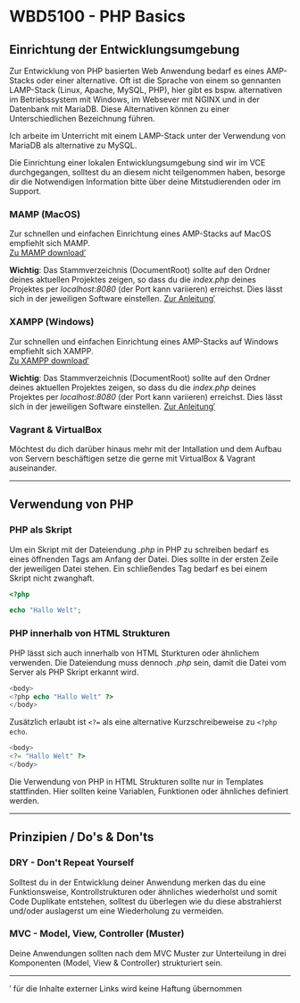 # WBD5100 - PHP Basics

## Einrichtung der Entwicklungsumgebung
Zur Entwicklung von PHP basierten Web Anwendung bedarf es eines AMP-Stacks oder einer alternative.
Oft ist die Sprache von einem so gennanten LAMP-Stack (Linux, Apache, MySQL, PHP), hier gibt es bspw. alternativen im Betriebssystem mit Windows, im Websever mit NGINX und in der Datenbank mit MariaDB. Diese Alternativen können zu einer Unterschiedlichen Bezeichnung führen.

Ich arbeite im Unterricht mit einem LAMP-Stack unter der Verwendung von MariaDB als alternative zu MySQL.

Die Einrichtung einer lokalen Entwicklungsumgebung sind wir im VCE durchgegangen, solltest du an diesem nicht teilgenommen haben, besorge dir die Notwendigen Information bitte über deine Mitstudierenden oder im Support.

### MAMP (MacOS)
Zur schnellen und einfachen Einrichtung eines AMP-Stacks auf MacOS empfiehlt sich MAMP.   
[Zu MAMP download′](https://www.mamp.info/)

**Wichtig**: Das Stammverzeichnis (DocumentRoot) sollte auf den Ordner deines aktuellen Projektes zeigen, so dass du die *index.php* deines Projektes per *localhost:8080* (der Port kann variieren) erreichst.
Dies lässt sich in der jeweiligen Software einstellen. [Zur Anleitung′](https://documentation-5.mamp.info/en/MAMP-Mac/Preferences/Web-Server/index.html)

### XAMPP (Windows)
Zur schnellen und einfachen Einrichtung eines AMP-Stacks auf Windows empfiehlt sich XAMPP.   
[Zu XAMPP download′](https://www.mamp.info/)

**Wichtig**: Das Stammverzeichnis (DocumentRoot) sollte auf den Ordner deines aktuellen Projektes zeigen, so dass du die *index.php* deines Projektes per *localhost:8080* (der Port kann variieren) erreichst.
Dies lässt sich in der jeweiligen Software einstellen. [Zur Anleitung′](https://stackoverflow.com/questions/10157333/xampp-change-document-root)


### Vagrant & VirtualBox
Möchtest du dich darüber hinaus mehr mit der Intallation und dem Aufbau von Servern beschäftigen setze die gerne mit VirtualBox & Vagrant auseinander.

---

## Verwendung von PHP

### PHP als Skript
Um ein Skript mit der Dateiendung *.php* in PHP zu schreiben bedarf es eines öffnenden Tags am Anfang der Datei.
Dies sollte in der ersten Zeile der jeweiligen Datei stehen. Ein schließendes Tag bedarf es bei einem Skript nicht zwanghaft.
```php
<?php

echo "Hallo Welt";
```

### PHP innerhalb von HTML Strukturen
PHP lässt sich auch innerhalb von HTML Sturkturen oder ähnlichem verwenden. 
Die Dateiendung muss dennoch *.php* sein, damit die Datei vom Server als PHP Skript erkannt wird.
```php
<body>
<?php echo "Hallo Welt" ?>
</body>
```

Zusätzlich erlaubt ist `<?=` als eine alternative Kurzschreibeweise zu `<?php echo`.
```php
<body>
<?= "Hallo Welt" ?>
</body>
```
Die Verwendung von PHP in HTML Strukturen sollte nur in Templates stattfinden. 
Hier sollten keine Variablen, Funktionen oder ähnliches definiert werden.

---

## Prinzipien / Do's & Don'ts

### DRY - Don't Repeat Yourself
Solltest du in der Entwicklung deiner Anwendung merken das du eine Funktionsweise, Kontrollstrukturen oder ähnliches wiederholst und somit Code Duplikate entstehen, solltest du überlegen wie du diese abstrahierst und/oder auslagerst um eine Wiederholung zu vermeiden.

### MVC - Model, View, Controller (Muster)
Deine Anwendungen sollten nach dem MVC Muster zur Unterteilung in drei Komponenten (Model, View & Controller) strukturiert sein.

---

′ für die Inhalte externer Links wird keine Haftung übernommen